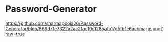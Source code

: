 # Password-Generator

https://github.com/sharmapooja26/Password-Generator/blob/869d71e7322a2ac2fac10c1285afa17d5fbfe6ac/image.png?raw=true
